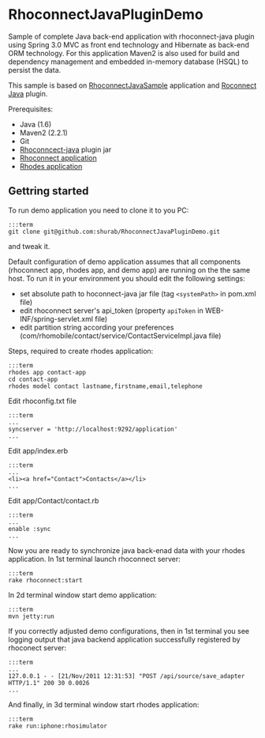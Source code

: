 RhoconnectJavaPluginDemo
===

Sample of complete Java back-end application with rhoconnect-java plugin using Spring 3.0 MVC as front end technology and Hibernate 
as back-end ORM technology. For this application Maven2 is also used for build and dependency management and 
embedded in-memory database (HSQL) to persist the data.
 
This sample is based on [RhoconnectJavaSample](https://github.com/shurab/RhoconnectJavaSample) application 
and  [Roconnect Java](https://github.com/rhomobile/rhoconnect-java) plugin.


Prerequisites:

* Java (1.6)
* Maven2 (2.2.1)
* Git
* [Rhoconncect-java](https://github.com/downloads/rhomobile/rhoconnect-java/rhoconnect-java-1.0-SNAPSHOT.jar) plugin jar
* [Rhoconnect application](http://docs.rhomobile.com/rhoconnect/tutorial)
* [Rhodes application](http://docs.rhomobile.com/rhodes/tutorial)

## Gettring started

To run demo application you need to clone it to you PC:

    :::term 
    git clone git@github.com:shurab/RhoconnectJavaPluginDemo.git
    
and tweak it.
    
Default configuration of demo application assumes that all components (rhoconnect app, rhodes app, and demo app) are running on the the same host. To run it in your environment you should edit the following settings:

* set absolute path to hoconnect-java jar file (tag `<systemPath>` in pom.xml file) 
* edit rhoconnect server's api_token (property `apiToken` in WEB-INF/spring-servlet.xml file)
* edit partition string according your preferences (com/rhomobile/contact/service/ContactServiceImpl.java file)

Steps, required to create rhodes application:

    :::term 
	rhodes app contact-app
	cd contact-app
    rhodes model contact lastname,firstname,email,telephone

Edit rhoconfig.txt file

	:::term 
	...
	syncserver = 'http://localhost:9292/application'
	...

Edit app/index.erb

	:::term 
	...
	<li><a href="Contact">Contacts</a></li>
	...

Edit app/Contact/contact.rb
	
	:::term 
	...
	enable :sync
	...

Now you are ready to synchronize java back-enad data with your rhodes application.
In 1st terminal launch rhoconnect server:

	:::term 
	rake rhoconnect:start
	
In 2d terminal window start  demo application:
	
	:::term 
	mvn jetty:run
	
If you correctly adjusted demo configurations, then in 1st terminal you see logging output that java backend application successfully registered by rhoconect server:
	
	:::term
	... 
	127.0.0.1 - - [21/Nov/2011 12:31:53] "POST /api/source/save_adapter HTTP/1.1" 200 30 0.0026
	...
	
And finally, in 3d terminal window start rhodes application:
	
	:::term
	rake run:iphone:rhosimulator
	    